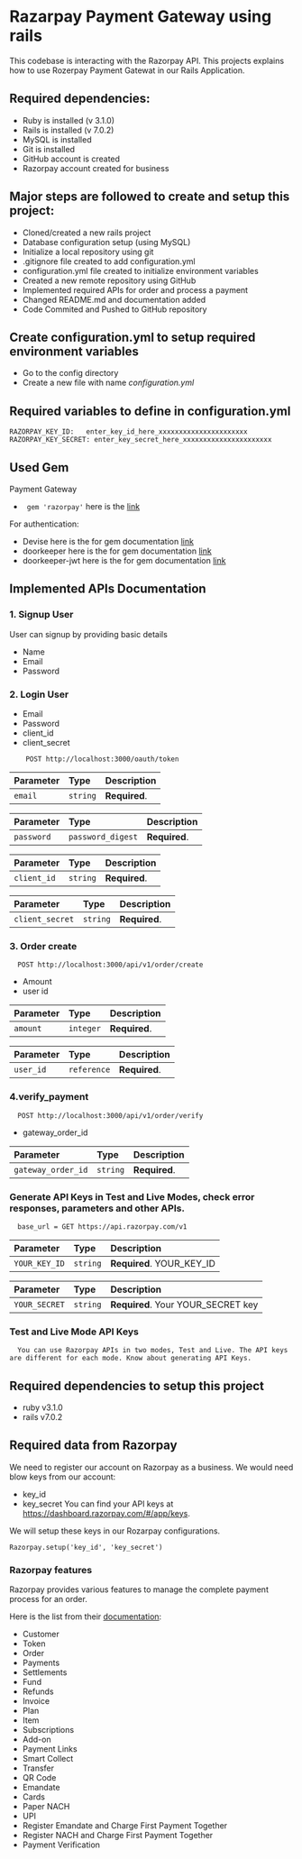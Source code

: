 
# Razarpay Payment Gateway using rails

This codebase is interacting with the Razorpay API. This projects explains how to use Rozerpay Payment Gatewat in our Rails Application.

## Required dependencies:

- Ruby is installed (v 3.1.0)
- Rails is installed (v 7.0.2)
- MySQL is installed
- Git is installed
- GitHub account is created
- Razorpay account created for business

## Major steps are followed to create and setup this project:
- Cloned/created a new rails project
- Database configuration setup (using MySQL)
- Initialize a local repository using git
- .gitignore file created to add configuration.yml
- configuration.yml file created to initialize environment variables
- Created a new remote repository using GitHub
- Implemented required APIs for order and process a payment
- Changed README.md and documentation added
- Code Commited and Pushed to GitHub repository

## Create configuration.yml to setup required environment variables
* Go to the config directory
* Create a new file with name *configuration.yml*

## Required variables to define in configuration.yml
````
RAZORPAY_KEY_ID:   enter_key_id_here_xxxxxxxxxxxxxxxxxxxxxx
RAZORPAY_KEY_SECRET: enter_key_secret_here_xxxxxxxxxxxxxxxxxxxxxx
````

## Used Gem
Payment Gateway
- ` gem 'razorpay'` here is the [link](https://github.com/razorpay/razorpay-ruby)

For authentication:
- Devise here is the for gem documentation [link]()
- doorkeeper here is the for gem documentation [link]()
- doorkeeper-jwt here is the for gem documentation [link]()


## Implemented APIs Documentation

### 1. Signup User
User can signup by providing basic details
- Name
- Email 
- Password

### 2. Login User
- Email 
- Password
- client_id
- client_secret

```http
    POST http://localhost:3000/oauth/token
```

| Parameter | Type     | Description                |
| :-------- | :------- | :------------------------- |
| `email` | `string` | **Required**.  |

| Parameter | Type     | Description                |
| :-------- | :------- | :------------------------- |
| `password` | `password_digest` | **Required**. |

| Parameter | Type     | Description                |
| :-------- | :------- | :------------------------- |
| `client_id` | `string` | **Required**. |

| Parameter | Type     | Description                |
| :-------- | :------- | :------------------------- |
| `client_secret` | `string` | **Required**. |


### 3. Order create
```http
  POST http://localhost:3000/api/v1/order/create
 ```
- Amount 
- user id

| Parameter | Type     | Description                |
| :-------- | :------- | :------------------------- |
| `amount` | `integer` | **Required**.  |

| Parameter | Type     | Description                |
| :-------- | :------- | :------------------------- |
| `user_id` | `reference` | **Required**. |


### 4.verify_payment
```http
  POST http://localhost:3000/api/v1/order/verify
 ```
- gateway_order_id

| Parameter | Type     | Description                |
| :-------- | :------- | :------------------------- |
| `gateway_order_id` | `string` | **Required**.  |


### Generate API Keys in Test and Live Modes, check error responses, parameters and other APIs.

```http
  base_url = GET https://api.razorpay.com/v1
```

| Parameter | Type     | Description                |
| :-------- | :------- | :------------------------- |
| `YOUR_KEY_ID` | `string` | **Required**. YOUR_KEY_ID |

| Parameter | Type     | Description                |
| :-------- | :------- | :------------------------- |
| `YOUR_SECRET` | `string` | **Required**. Your YOUR_SECRET key |

### Test and Live Mode API Keys

```http
  You can use Razorpay APIs in two modes, Test and Live. The API keys are different for each mode. Know about generating API Keys.
```

## Required dependencies to setup this project

- ruby v3.1.0
- rails v7.0.2

## Required data from Razorpay
We need to register our account on Razorpay as a business. We would need blow keys from our account:
- key_id
- key_secret
You can find your API keys at https://dashboard.razorpay.com/#/app/keys.

We will setup these keys in our Rozarpay configurations.
```http
Razorpay.setup('key_id', 'key_secret')
```
### Razorpay features
Razorpay provides various features to manage the complete payment process for an order.

Here is the list from their [documentation](https://github.com/razorpay/razorpay-ruby):
- Customer
- Token
- Order
- Payments
- Settlements
- Fund
- Refunds
- Invoice
- Plan
- Item
- Subscriptions
- Add-on
- Payment Links
- Smart Collect
- Transfer
- QR Code
- Emandate
- Cards
- Paper NACH
- UPI
- Register Emandate and Charge First Payment Together
- Register NACH and Charge First Payment Together
- Payment Verification
